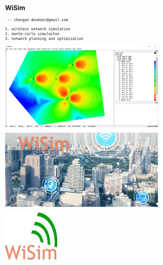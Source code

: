 
## WiSim

```
 -- chengan douboer@gmail.com
```


```
1. wireless network simulation
2. monte-carlo simulaiton
3. network planning and optimization
```


![img](https://github.com/douboer/wisim/blob/master/docs/img/1.PNG)


![img](https://github.com/douboer/wisim/blob/master/splash_pic.png)


![img](https://github.com/douboer/wisim/blob/master/wisim_icon.png)


